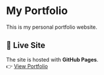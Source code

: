 # My Portfolio

This is my personal portfolio website.

## 🚀 Live Site
The site is hosted with **GitHub Pages**.  
👉 [View Portfolio](https://sohaibakh.github.io/lab1-hello-world/)


